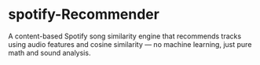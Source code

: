 # spotify-Recommender
A content-based Spotify song similarity engine that recommends tracks using audio features and cosine similarity — no machine learning, just pure math and sound analysis.
